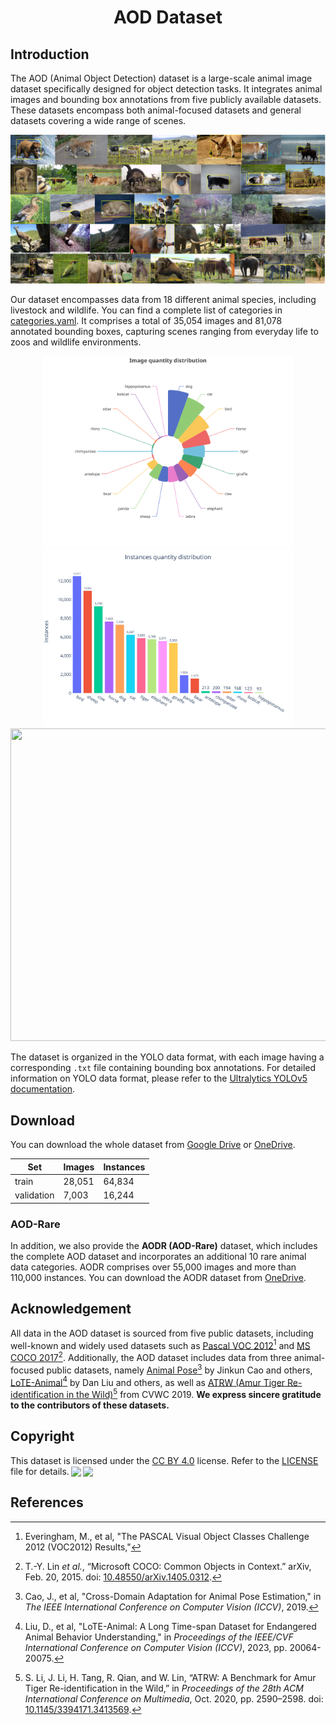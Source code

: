 <div align="center">
    <h1>
        AOD Dataset
    </h1>
</div>

## Introduction
The AOD (Animal Object Detection) dataset is a large-scale animal image dataset specifically designed for object detection tasks. It integrates animal images and bounding box annotations from five publicly available datasets. These datasets encompass both animal-focused datasets and general datasets covering a wide range of scenes.

<div align="center">
    <img src="./assets/dataset.png">
</div>



Our dataset encompasses data from 18 different animal species, including livestock and wildlife. You can find a complete list of categories in [categories.yaml](https://github.com/islgl/AOD-dataset/blob/main/categories.yaml). It comprises a total of 35,054 images and 81,078 annotated bounding boxes, capturing scenes ranging from everyday life to zoos and wildlife environments.

<div align="center">
    <img src="assets/images_distribution.svg" width="400">
    <img src="assets/instances_distribution.svg" width="400">
    <img src="assets/bboxes_distribution.svg" width="800" height="500">
</div>

The dataset is organized in the YOLO data format, with each image having a corresponding `.txt` file containing bounding box annotations. For detailed information on YOLO data format, please refer to the [Ultralytics YOLOv5 documentation](https://docs.ultralytics.com/yolov5/tutorials/train_custom_data/#:~:text=download%20your%20dataset.-,Option%202%3A%20Create%20a%20Manual%20Dataset,-2.1%20Create%20dataset).

## Download
You can download the whole dataset from [Google Drive](https://drive.google.com/drive/folders/10qifTMvSSYeQLRCS9b650fMlthQCy9Mu?usp=sharing) or [OneDrive](https://yqsyw-my.sharepoint.com/:f:/g/personal/hi_lglgl_cc/EjEh8D0AuBVEsBVwe6fkbdcBKRCSZ7H65rtjhWZl1RK8SQ?e=T35lOi).

| Set        | Images | Instances |
| ---------- | ------ | --------- |
| train      | 28,051 | 64,834    |
| validation | 7,003  | 16,244    |

### AOD-Rare
In addition, we also provide the **AODR (AOD-Rare)** dataset, which includes the complete AOD dataset and incorporates an additional 10 rare animal data categories. AODR comprises over 55,000 images and more than 110,000 instances. You can download the AODR dataset from [OneDrive](https://yqsyw-my.sharepoint.com/:u:/g/personal/hi_lglgl_cc/EeWrFUDf2LpBq2reLArjWA0BUs261zwHyxdNm8_PSIo-pQ?e=MTEVOs).

## Acknowledgement
All data in the AOD dataset is sourced from five public datasets, including well-known and widely used datasets such as [Pascal VOC 2012](http://host.robots.ox.ac.uk/pascal/VOC/voc2012/)[^1] and [MS COCO 2017](https://cocodataset.org/#home)[^2]. Additionally, the AOD dataset includes data from three animal-focused public datasets, namely [Animal Pose](https://sites.google.com/view/animal-pose/)[^3] by Jinkun Cao and others, [LoTE-Animal](https://lote-animal.github.io/)[^4] by Dan Liu and others, as well as [ATRW (Amur Tiger Re-identification in the Wild)](https://cvwc2019.github.io/challenge.html)[^5] from CVWC 2019. **We express sincere gratitude to the contributors of these datasets.**

## Copyright
This dataset is licensed under the [CC BY 4.0](https://creativecommons.org/licenses/by/4.0/) license. Refer to the [LICENSE](https://github.com/islgl/AOD-dataset/blob/main/LICENSE) file for details.<a href="http://creativecommons.org/licenses/by/4.0/?ref=chooser-v1" target="_blank" rel="license noopener noreferrer" style="display:inline-block;"><img style="height:22px!important;margin-left:3px;vertical-align:text-bottom;" src="https://mirrors.creativecommons.org/presskit/icons/cc.svg?ref=chooser-v1"><img style="height:22px!important;margin-left:3px;vertical-align:text-bottom;" src="https://mirrors.creativecommons.org/presskit/icons/by.svg?ref=chooser-v1"></a>

## References
[^1]: Everingham, M., et al, "The PASCAL Visual Object Classes Challenge 2012 (VOC2012) Results,"
[^2]: T.-Y. Lin *et al.*, “Microsoft COCO: Common Objects in Context.” arXiv, Feb. 20, 2015. doi: [10.48550/arXiv.1405.0312](https://doi.org/10.48550/arXiv.1405.0312).
[^3]: Cao, J., et al, "Cross-Domain Adaptation for Animal Pose Estimation," in *The IEEE International Conference on Computer Vision (ICCV)*, 2019.
[^4]: Liu, D., et al, "LoTE-Animal: A Long Time-span Dataset for Endangered Animal Behavior Understanding," in *Proceedings of the IEEE/CVF International Conference on Computer Vision (ICCV)*, 2023, pp. 20064-20075.
[^5]: S. Li, J. Li, H. Tang, R. Qian, and W. Lin, “ATRW: A Benchmark for Amur Tiger Re-identification in the Wild,” in *Proceedings of the 28th ACM International Conference on Multimedia*, Oct. 2020, pp. 2590–2598. doi: [10.1145/3394171.3413569](https://doi.org/10.1145/3394171.3413569).

